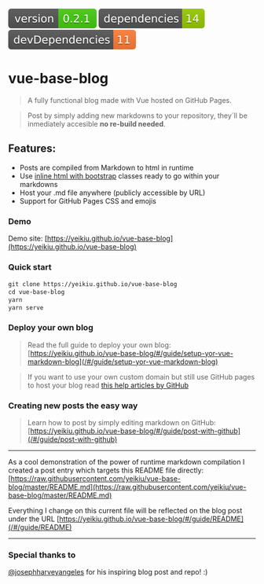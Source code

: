 <img src=".ci/npm-version-badge.svg" /> <img src=".ci/npm-dependencies-badge.svg" /> <img src=".ci/npm-devdependencies-badge.svg" />

# vue-base-blog

> A fully functional blog made with Vue hosted on GitHub Pages.

> Post by simply adding new markdowns to your repository, they´ll be inmediately accesible **no re-build needed**.

## Features:

* Posts are compiled from Markdown to html in runtime
* Use [inline html with bootstrap](/#/features/inline-bootstrap-html) classes ready to go within your markdowns
* Host your .md file anywhere (publicly accessible by URL)
* Support for GitHub Pages CSS and emojis

### Demo
Demo site: [https://yeikiu.github.io/vue-base-blog](https://yeikiu.github.io/vue-base-blog)

### Quick start
```
git clone https://yeikiu.github.io/vue-base-blog
cd vue-base-blog
yarn
yarn serve
```

### Deploy your own blog

> Read the full guide to deploy your own blog: [https://yeikiu.github.io/vue-base-blog/#/guide/setup-yor-vue-markdown-blog](/#/guide/setup-yor-vue-markdown-blog)

> If you want to use your own custom domain but still use GitHub pages to host your blog read [this help articles by GitHub](https://help.github.com/en/articles/using-a-custom-domain-with-github-pages)


### Creating new posts the easy way

> Learn how to post by simply editing markdown on GitHub: [https://yeikiu.github.io/vue-base-blog/#/guide/post-with-github](/#/guide/post-with-github)

---

As a cool demonstration of the power of runtime markdown compilation I created a post entry which targets this README file directly: [https://raw.githubusercontent.com/yeikiu/vue-base-blog/master/README.md](https://raw.githubusercontent.com/yeikiu/vue-base-blog/master/README.md)

Everything I change on this current file will be reflected on the blog post under the URL [https://yeikiu.github.io/vue-base-blog/#/guide/README](/#/guide/README)

---

### Special thanks to
[@josephharveyangeles](https://github.com/josephharveyangeles/vue-markdown-blog) for his inspiring blog post and repo! :)